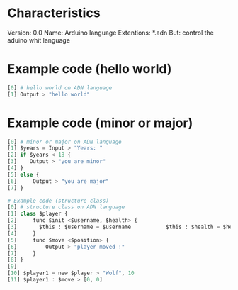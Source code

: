 # Characteristics

Version: 0.0
Name: Arduino language
Extentions: *.adn
But: control the aduino whit language

# Example code (hello world)
```py
[0] # hello world on ADN language
[1] Output > "hello world"
```
# Example code (minor or major)
```py
[0] # minor or major on ADN language
[1] $years = Input > "Years: "
[2] if $years < 18 {
[3]    Output > "you are minor"
[4] }
[5] else {
[6]     Output > "you are major"
[7] }
```
```py
# Example code (structure class)
[0] # structure class on ADN language
[1] class $player {
[2]     func $init <$username, $health> {
[3]       $this : $username = $username           $this : $health = $health  
[4]     }
[5]     func $move <$position> {
[6]         Output > "player moved !"
[7]     }
[8] }
[9]
[10] $player1 = new $player > "Wolf", 10
[11] $player1 : $move > [0, 0]
```
